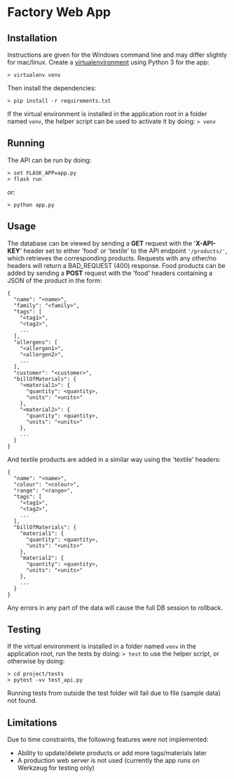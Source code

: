 # Factory Web App

## Installation
Instructions are given for the Windows command line and may differ slightly for mac/linux. Create a [virtualenvironment](https://virtualenv.pypa.io/en/latest/) using Python 3 for the app:
```
> virtualenv venv
```
Then install the dependencies:
```
> pip install -r requirements.txt
```
If the virtual environment is installed in the application root in a folder named ```venv```, the helper script can be used to activate it by doing:
```> venv```
## Running
The API can be run by doing:
```
> set FLASK_APP=app.py
> flask run
```
or:
```
> python app.py
```
## Usage
The database can be viewed by sending a **GET** request with the '**X-API-KEY**' header set to either 'food' or 'textile' to the API endpoint ```'/products/'```, which retrieves the corresponding products.
Requests with any other/no headers will return a BAD_REQUEST (400) response. Food products can be added by sending a **POST** request with the 'food' headers containing a JSON of the product in the form:  
```
{
  "name": "<name>",
  "family": "<family>",
  "tags": [
    "<tag1>",
    "<tag2>",
    ...
  ],
  "allergens": [
    "<allergen1>",
    "<allergen2>",
    ...
  ],
  "customer": "<customer>",
  "billOfMaterials": {
    "<material1>": {
      "quantity": <quantity>,
      "units": "<units>"
    },
    "<material2>": {
      "quantity": <quantity>,
      "units": "<units>"
    },
    ...
  }
}
```  
And textile products are added in a similar way using the 'textile' headers:  
```
{
  "name": "<name>",
  "colour": "<colour>",
  "range": "<range>",
  "tags": [
    "<tag1>",
    "<tag2>",
    ...
  ],
  "billOfMaterials": {
    "material1": {
      "quantity": <quantity>,
      "units": "<units>"
    },
    "material2": {
      "quantity": <quantity>,
      "units": "<units>"
    },
    ...
  }
}
```
Any errors in any part of the data will cause the full DB session to rollback.
## Testing
If the virtual environment is installed in a folder named ```venv``` in the application root, run the tests by doing:
```> test```
to use the helper script, or otherwise by doing:
```
> cd project/tests
> pytest -vv test_api.py
```
Running tests from outside the test folder will fail due to file (sample data) not found.
## Limitations
Due to time constraints, the following features were not implemented:
- Ability to update/delete products or add more tags/materials later
- A production web server is not used (currently the app runs on Werkzeug for testing only)
